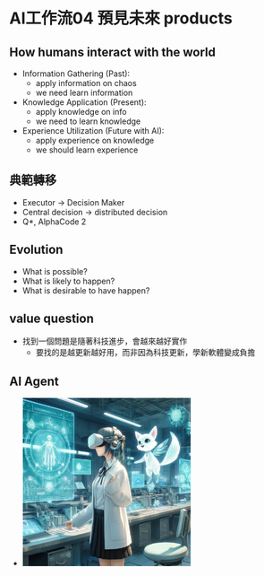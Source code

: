 # AI工作流04 預見未來 products

## How humans interact with the world
* Information Gathering (Past):
  * apply information on chaos
  * we need learn information
* Knowledge Application (Present):
  * apply knowledge on info
  * we need to learn knowledge
* Experience Utilization (Future with AI): 
  * apply experience on knowledge
  * we should learn experience

## 典範轉移
* Executor → Decision Maker
* Central decision → distributed decision
* Q*, AlphaCode 2

## Evolution
* What is possible?
* What is likely to happen?
* What is desirable to have happen?


## value question
* 找到一個問題是隨著科技進步，會越來越好實作
  * 要找的是越更新越好用，而非因為科技更新，學新軟體變成負擔

## AI Agent
* <img src="./04/VR.webp" height="300">
